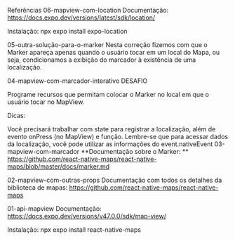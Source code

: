 Referências
06-mapview-com-location
Documentação: https://docs.expo.dev/versions/latest/sdk/location/

Instalação:
npx expo install expo-location

05-outra-solução-para-o-marker
Nesta correção fizemos com que o Marker apareça apenas quando o usuário tocar em um local do Mapa, ou seja, condicionamos a exibição do marcador à existência de uma localização.

04-mapview-com-marcador-interativo
DESAFIO

Programe recursos que permitam colocar o Marker no local em que o usuário tocar no MapView.

Dicas:

Você precisará trabalhar com state para registrar a localização, além de evento onPress (no MapView) e função.
Lembre-se que para acessar dados da localização, você pode utilizar as informações do event.nativeEvent
03-mapview-com-marcador
**Documentação sobre o Marker: ** https://github.com/react-native-maps/react-native-maps/blob/master/docs/marker.md

02-mapview-com-outras-props
Documentação com todos os detalhes da biblioteca de mapas: https://github.com/react-native-maps/react-native-maps

01-api-mapview
Documentação: https://docs.expo.dev/versions/v47.0.0/sdk/map-view/

Instalação:
npx expo install react-native-maps
